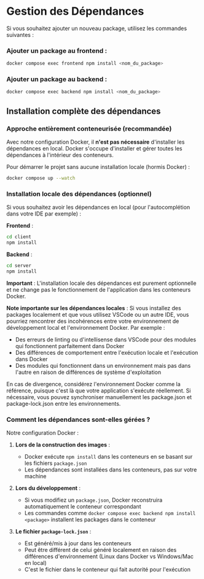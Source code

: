 # Gestion des Dépendances

Si vous souhaitez ajouter un nouveau package, utilisez les commandes suivantes :

### Ajouter un package au frontend :
```sh
docker compose exec frontend npm install <nom_du_package>
```

### Ajouter un package au backend :
```sh
docker compose exec backend npm install <nom_du_package>
```

## Installation complète des dépendances

### Approche entièrement conteneurisée (recommandée)

Avec notre configuration Docker, il **n'est pas nécessaire** d'installer les dépendances en local. 
Docker s'occupe d'installer et gérer toutes les dépendances à l'intérieur des conteneurs.

Pour démarrer le projet sans aucune installation locale (hormis Docker) :
```sh
docker compose up --watch
```

### Installation locale des dépendances (optionnel)

Si vous souhaitez avoir les dépendances en local (pour l'autocomplétion dans votre IDE par exemple) :

**Frontend** :
```sh
cd client
npm install
```

**Backend** :
```sh
cd server
npm install
```

**Important** : L'installation locale des dépendances est purement optionnelle et ne change pas le fonctionnement de l'application dans les conteneurs Docker.

**Note importante sur les dépendances locales** : Si vous installez des packages localement et que vous utilisez VSCode ou un autre IDE, vous pourriez rencontrer des incohérences entre votre environnement de développement local et l'environnement Docker. Par exemple :

- Des erreurs de linting ou d'intellisense dans VSCode pour des modules qui fonctionnent parfaitement dans Docker
- Des différences de comportement entre l'exécution locale et l'exécution dans Docker
- Des modules qui fonctionnent dans un environnement mais pas dans l'autre en raison de différences de système d'exploitation

En cas de divergence, considérez l'environnement Docker comme la référence, puisque c'est là que votre application s'exécute réellement. Si nécessaire, vous pouvez synchroniser manuellement les package.json et package-lock.json entre les environnements.

### Comment les dépendances sont-elles gérées ?

Notre configuration Docker :

1. **Lors de la construction des images** :
   - Docker exécute `npm install` dans les conteneurs en se basant sur les fichiers `package.json`
   - Les dépendances sont installées dans les conteneurs, pas sur votre machine

2. **Lors du développement** :
   - Si vous modifiez un `package.json`, Docker reconstruira automatiquement le conteneur correspondant
   - Les commandes comme `docker compose exec backend npm install <package>` installent les packages dans le conteneur

3. **Le fichier `package-lock.json`** :
   - Est généré/mis à jour dans les conteneurs
   - Peut être différent de celui généré localement en raison des différences d'environnement (Linux dans Docker vs Windows/Mac en local)
   - C'est le fichier dans le conteneur qui fait autorité pour l'exécution
